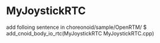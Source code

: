# MyJoystickRTC

add folloing sentence in choreonoid/sample/OpenRTM/
$ add_cnoid_body_io_rtc(MyJoystickRTC MyJoystickRTC.cpp)
